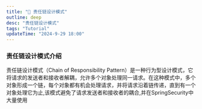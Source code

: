 ```yaml
---
title: "🐳 责任链设计模式"
outline: deep
desc: "责任链设计模式"
tags: "Tutorial"
updateTime: "2024-9-29 18:00"
---
```


### 责任链设计模式介绍

责任链设计模式（Chain of Responsibility Pattern）是一种行为型设计模式，它将请求的发送者和接收者解耦，允许多个对象处理同一请求。在这种模式中，多个对象形成一个链，每个对象都有机会处理请求，并将请求沿着链传递，直到有一个对象处理它为止,该模式避免了请求发送者和接收者的耦合,并在SpringSecurity中大量使用